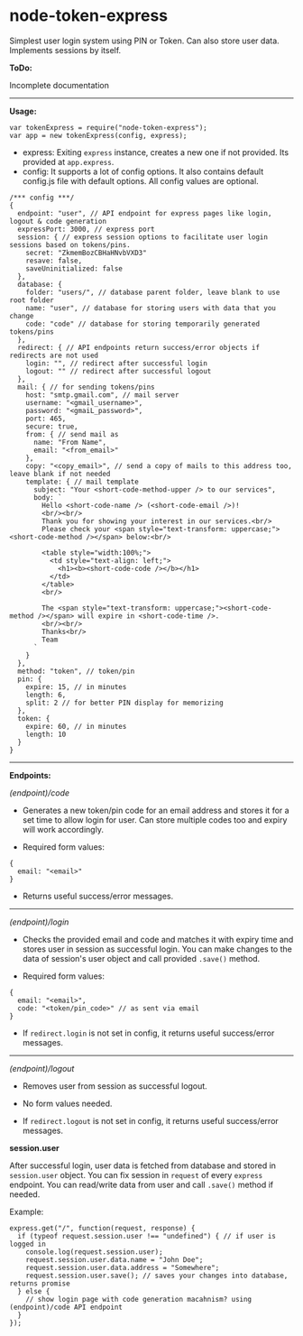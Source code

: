 # node-token-express

Simplest user login system using PIN or Token. Can also store user data. Implements sessions by itself.

**ToDo:**

Incomplete documentation

----------------------------------------------

**Usage:**

```
var tokenExpress = require("node-token-express");
var app = new tokenExpress(config, express);
```

- express: Exiting `express` instance, creates a new one if not provided. Its provided at `app.express`.
- config: It supports a lot of config options. It also contains default config.js file with default options. All config values are optional.

```
/*** config ***/
{
  endpoint: "user", // API endpoint for express pages like login, logout & code generation
  expressPort: 3000, // express port
  session: { // express session options to facilitate user login sessions based on tokens/pins.
    secret: "ZkmemBozCBHaHNvbVXD3"
    resave: false,
    saveUninitialized: false
  },
  database: {
    folder: "users/", // database parent folder, leave blank to use root folder
    name: "user", // database for storing users with data that you change
    code: "code" // database for storing temporarily generated tokens/pins
  },
  redirect: { // API endpoints return success/error objects if redirects are not used
    login: "", // redirect after successful login
    logout: "" // redirect after successful logout
  },
  mail: { // for sending tokens/pins
    host: "smtp.gmail.com", // mail server
    username: "<gmail_username>",
    password: "<gmaiL_password>",
    port: 465,
    secure: true,
    from: { // send mail as
      name: "From Name",
      email: "<from_email>"
    },
    copy: "<copy_email>", // send a copy of mails to this address too, leave blank if not needed
    template: { // mail template
      subject: "Your <short-code-method-upper /> to our services",
      body: `
        Hello <short-code-name /> (<short-code-email />)!
        <br/><br/>
        Thank you for showing your interest in our services.<br/>
        Please check your <span style="text-transform: uppercase;"><short-code-method /></span> below:<br/>

        <table style="width:100%;">
          <td style="text-align: left;">
            <h1><b><short-code-code /></b></h1>
          </td>
        </table>
        <br/>          

        The <span style="text-transform: uppercase;"><short-code-method /></span> will expire in <short-code-time />.
        <br/><br/>
        Thanks<br/>
        Team
      `
    }
  },
  method: "token", // token/pin
  pin: {
    expire: 15, // in minutes
    length: 6,
    split: 2 // for better PIN display for memorizing
  },
  token: {
    expire: 60, // in minutes
    length: 10
  }
}
```

-------------------------------------------------

**Endpoints:**

*(endpoint)/code*
  
- Generates a new token/pin code for an email address and stores it for a set time to allow login for user. Can store multiple codes too and expiry will work accordingly.

- Required form values:

```
{
  email: "<email>"
}
```

- Returns useful success/error messages.

---------------------------------------------

*(endpoint)/login*

- Checks the provided email and code and matches it with expiry time and stores user in session as successful login. You can make changes to the data of session's user object and call provided `.save()` method.

- Required form values:

```
{
  email: "<email>",
  code: "<token/pin_code>" // as sent via email
}
```

- If `redirect.login` is not set in config, it returns useful success/error messages.

-----------------------------------------------

*(endpoint)/logout*

- Removes user from session as successful logout.

- No form values needed.

- If `redirect.logout` is not set in config, it returns useful success/error messages.

**session.user**

After successful login, user data is fetched from database and stored in `session.user` object. You can fix session in `request` of every `express` endpoint. You can read/write data from user and call `.save()` method if needed.

Example:

```
express.get("/", function(request, response) {
  if (typeof request.session.user !== "undefined") { // if user is logged in
    console.log(request.session.user);
    request.session.user.data.name = "John Doe";
    request.session.user.data.address = "Somewhere";
    request.session.user.save(); // saves your changes into database, returns promise
  } else {
    // show login page with code generation macahnism? using (endpoint)/code API endpoint
  }
});
```